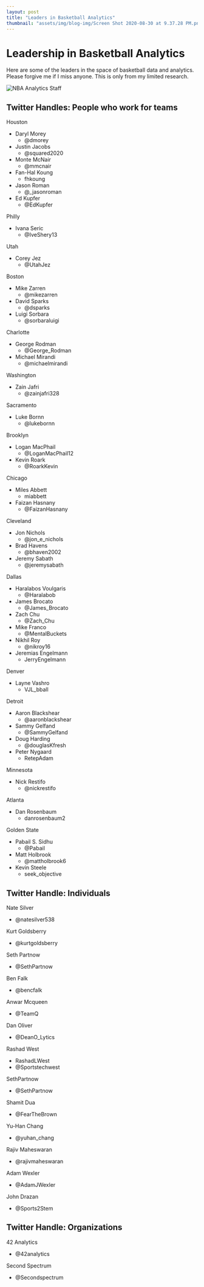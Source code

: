 ```yaml
---
layout: post
title: "Leaders in Basketball Analytics"
thumbnail: "assets/img/blog-img/Screen Shot 2020-08-30 at 9.37.28 PM.png"
---
```


# Leadership in Basketball Analytics 

Here are some of the leaders in the space of basketball data and analytics.  Please forgive me if I miss anyone.  This is only from my limited research.  

![NBA Analytics Staff]({{site.url}}{{site.baseurl}}/assets/img/blog-img/NBA-analytics-staffers-8-3.png?raw=true)


## Twitter Handles: People who work for teams

Houston
- Daryl Morey 
  - @dmorey 
- Justin Jacobs 
  - @squared2020
- Monte McNair 
  - @mmcnair
- Fan-Hal Koung 
  - fhkoung
- Jason Roman 
  - @_jasonroman
- Ed Kupfer 
  - @EdKupfer

Philly 
- Ivana Seric 
  - @IveShery13 

Utah 
- Corey Jez
  - @UtahJez

Boston
- Mike Zarren
  - @mikezarren
- David Sparks 
  - @dsparks
- Luigi Sorbara 
  - @sorbaraluigi

Charlotte
- George Rodman
  - @George_Rodman
- Michael Mirandi  
  - @michaelmirandi
  
Washington 
- Zain Jafri 
  - @zainjafri328
  
Sacramento
- Luke Bornn 
  - @lukebornn
  
Brooklyn 
- Logan MacPhail
  - @LoganMacPhail12
- Kevin Roark
  - @RoarkKevin

Chicago 
- Miles Abbett 
  - miabbett
- Faizan Hasnany 
  - @FaizanHasnany

Cleveland 
- Jon Nichols 
  - @jon_e_nichols
- Brad Havens 
  - @bhaven2002
- Jeremy Sabath 
  - @jeremysabath

Dallas
- Haralabos Voulgaris
  - @Haralabob
- James Brocato 
  - @James_Brocato
- Zach Chu 
  - @Zach_Chu
- Mike Franco
  - @MentalBuckets
- Nikhil Roy 
  - @nikroy16
- Jeremias Engelmann
  - JerryEngelmann

Denver
- Layne Vashro
  - VJL_bball
  
Detroit
- Aaron Blackshear 
  - @aaronblackshear
- Sammy Gelfand 
  - @SammyGelfand
- Doug Harding 
  - @douglasKfresh
- Peter Nygaard 
  - RetepAdam 


Minnesota
- Nick Restifo
  - @nickrestifo

Atlanta 
- Dan Rosenbaum 
  - danrosenbaum2 

Golden State
- Pabail S. Sidhu 
  - @Pabail 
- Matt Holbrook 
  - @mattholbrook6 
- Kevin Steele 
  - seek_objective 


## Twitter Handle: Individuals

Nate Silver
- @natesilver538 

Kurt Goldsberry
- @kurtgoldsberry

Seth Partnow
- @SethPartnow

Ben Falk
- @bencfalk

Anwar Mcqueen
- @TeamQ

Dan Oliver
- @DeanO_Lytics

Rashad West
- RashadLWest
- @Sportstechwest

SethPartnow
- @SethPartnow

Shamit Dua
- @FearTheBrown

Yu-Han Chang
- @yuhan_chang

Rajiv Maheswaran
- @rajivmaheswaran

Adam Wexler
- @AdamJWexler

John Drazan
- @Sports2Stem

## Twitter Handle: Organizations

42 Analytics
- @42analytics

Second Spectrum
- @Secondspectrum

